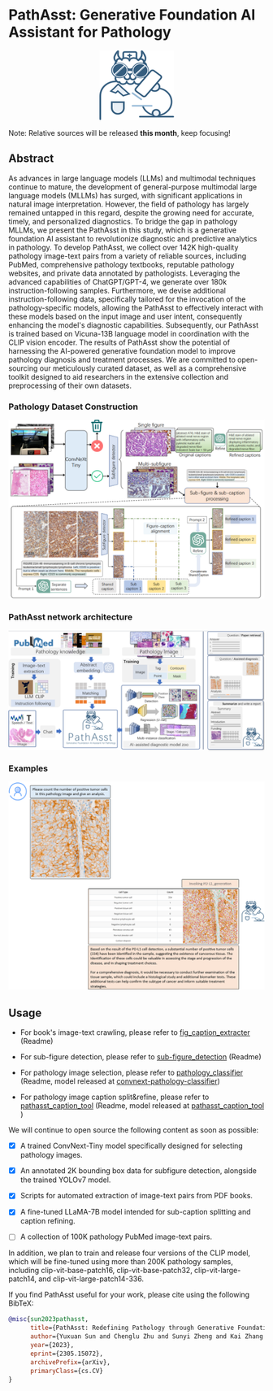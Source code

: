 # PathAsst: Generative Foundation AI Assistant for Pathology



<div align=center> <img src="./img/logo.png"/> </div>



Note: Relative sources will be released **this month**, keep focusing!

## Abstract

As advances in large language models (LLMs) and multimodal techniques continue to mature, the development of general-purpose multimodal large language models (MLLMs) has surged, with significant applications in natural image interpretation. However, the field of pathology has largely remained untapped in this regard, despite the growing need for accurate, timely, and personalized diagnostics. To bridge the gap in pathology MLLMs, we present the PathAsst in this study, which is a generative foundation AI assistant to revolutionize diagnostic and predictive analytics in pathology. To develop PathAsst, we collect over 142K high-quality pathology image-text pairs from a variety of reliable sources, including PubMed, comprehensive pathology textbooks, reputable pathology websites, and private data annotated by pathologists. Leveraging the advanced capabilities of ChatGPT/GPT-4, we generate over 180k instruction-following samples. Furthermore, we devise additional instruction-following data, specifically tailored for the invocation of the pathology-specific models, allowing the PathAsst to effectively interact with these models based on the input image and user intent, consequently enhancing the model's diagnostic capabilities. Subsequently, our PathAsst is trained based on Vicuna-13B language model in coordination with the CLIP vision encoder. The results of PathAsst show the potential of harnessing the AI-powered generative foundation model to improve pathology diagnosis and treatment processes. We are committed to open-sourcing our meticulously curated dataset, as well as a comprehensive toolkit designed to aid researchers in the extensive collection and preprocessing of their own datasets.



### Pathology Dataset Construction

<img src="./img/data_construction.png" alt="image-20230525002624933" style="zoom: 67%;" />



### PathAsst network architecture

<img src="./img/framework.png" alt="image-20230525002917910" style="zoom: 67%;" />



### Examples

<img src="./img/example_pdl1.png" alt="image-20230525003340750" style="zoom: 80%;" />



## Usage

- For book's image-text crawling, please refer to [fig_caption_extracter](https://github.com/superjamessyx/Generative-Foundation-AI-Assistant-for-Pathology/tree/main/fig_caption_extracter)  (Readme)

- For sub-figure detection, please refer to [sub-figure_detection](https://github.com/superjamessyx/Generative-Foundation-AI-Assistant-for-Pathology/tree/main/sub-figure_detection) (Readme)
- For pathology image selection, please refer to [pathology_classifier](https://github.com/superjamessyx/Generative-Foundation-AI-Assistant-for-Pathology/tree/main/pathology_classifier) (Readme, model released at [ convnext-pathology-classifier](https://huggingface.co/jamessyx/convnext-pathology-classifier))
- For pathology image caption split&refine, please refer to [pathasst_caption_tool](https://github.com/superjamessyx/Generative-Foundation-AI-Assistant-for-Pathology/tree/main/pathasst_caption_tool) (Readme, model released at [pathasst_caption_tool](https://huggingface.co/jamessyx/pathasst_caption_tool) )

We will continue to open source the following content as soon as possible:

- [x] A trained ConvNext-Tiny model specifically designed for selecting pathology images.

- [x] An annotated 2K bounding box data for subfigure detection, alongside the trained YOLOv7 model.

- [x] Scripts for automated extraction of image-text pairs from PDF books.

- [x] A fine-tuned LLaMA-7B model intended for sub-caption splitting and caption refining.

- [ ] A collection of 100K pathology PubMed image-text pairs.

In addition, we plan to train and release four versions of the CLIP model, which will be fine-tuned using more than 200K pathology samples, including clip-vit-base-patch16, clip-vit-base-patch32, clip-vit-large-patch14, and clip-vit-large-patch14-336.



If you find PathAsst useful for your work, please cite using the following BibTeX:

```bibtex
@misc{sun2023pathasst,
      title={PathAsst: Redefining Pathology through Generative Foundation AI Assistant for Pathology}, 
      author={Yuxuan Sun and Chenglu Zhu and Sunyi Zheng and Kai Zhang and Zhongyi Shui and Xiaoxuan Yu and Yizhi Zhao and Honglin Li and Yunlong Zhang and Ruojia Zhao and Xinheng Lyu and Lin Yang},
      year={2023},
      eprint={2305.15072},
      archivePrefix={arXiv},
      primaryClass={cs.CV}
}
```

